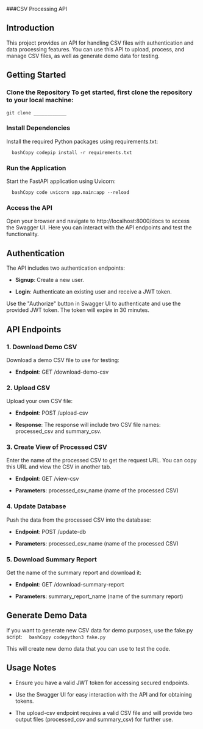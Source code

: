 ###CSV Processing API 
## Introduction  
This project provides an API for handling CSV files with authentication and data processing features. You can use this API to upload, process, and manage CSV files, as well as generate demo data for testing.  
## Getting Started  
### Clone the Repository  To get started, first clone the repository to your local machine:  

`git clone ____________`

### Install Dependencies

Install the required Python packages using requirements.txt:

`   bashCopy codepip install -r requirements.txt   `

### Run the Application

Start the FastAPI application using Uvicorn:

`   bashCopy code uvicorn app.main:app --reload   `

### Access the API

Open your browser and navigate to http://localhost:8000/docs to access the Swagger UI. Here you can interact with the API endpoints and test the functionality.

Authentication
--------------

The API includes two authentication endpoints:

*   **Signup**: Create a new user.
    
*   **Login**: Authenticate an existing user and receive a JWT token.
    

Use the "Authorize" button in Swagger UI to authenticate and use the provided JWT token. The token will expire in 30 minutes.

API Endpoints
-------------

### 1\. Download Demo CSV

Download a demo CSV file to use for testing:

*   **Endpoint**: GET /download-demo-csv
    

### 2\. Upload CSV

Upload your own CSV file:

*   **Endpoint**: POST /upload-csv
    
*   **Response**: The response will include two CSV file names: processed\_csv and summary\_csv.
    

### 3\. Create View of Processed CSV

Enter the name of the processed CSV to get the request URL. You can copy this URL and view the CSV in another tab.

*   **Endpoint**: GET /view-csv
    
*   **Parameters**: processed\_csv\_name (name of the processed CSV)
    

### 4\. Update Database

Push the data from the processed CSV into the database:

*   **Endpoint**: POST /update-db
    
*   **Parameters**: processed\_csv\_name (name of the processed CSV)
    

### 5\. Download Summary Report

Get the name of the summary report and download it:

*   **Endpoint**: GET /download-summary-report
    
*   **Parameters**: summary\_report\_name (name of the summary report)
    

Generate Demo Data
------------------

If you want to generate new CSV data for demo purposes, use the fake.py script:
`   bashCopy codepython3 fake.py   `

This will create new demo data that you can use to test the code.

Usage Notes
-----------

*   Ensure you have a valid JWT token for accessing secured endpoints.
    
*   Use the Swagger UI for easy interaction with the API and for obtaining tokens.
    
*   The upload-csv endpoint requires a valid CSV file and will provide two output files (processed\_csv and summary\_csv) for further use.
